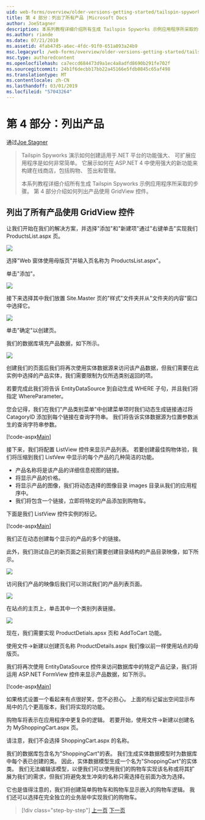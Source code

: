 ```yaml
---
uid: web-forms/overview/older-versions-getting-started/tailspin-spyworks/tailspin-spyworks-part-4
title: 第 4 部分：列出了所有产品 |Microsoft Docs
author: JoeStagner
description: 本系列教程详细介绍所有生成 Tailspin Spyworks 示例应用程序所采取的步骤。 第 4 部分介绍了列出产品使用 GridView contr....
ms.author: riande
ms.date: 07/21/2010
ms.assetid: 4fab47d5-a6ec-4fdc-91f0-651a093a24b9
msc.legacyurl: /web-forms/overview/older-versions-getting-started/tailspin-spyworks/tailspin-spyworks-part-4
msc.type: authoredcontent
ms.openlocfilehash: ca7eccd684473d9a1ec4a8adfd8690b291fe702f
ms.sourcegitcommit: 24b1f6decbb17bb22a45166e5fdb0845c65af498
ms.translationtype: MT
ms.contentlocale: zh-CN
ms.lasthandoff: 03/01/2019
ms.locfileid: "57043264"
---
```

<a name="part-4-listing-products"></a>第 4 部分：列出产品
====================
通过[Joe Stagner](https://github.com/JoeStagner)

> Tailspin Spyworks 演示如何创建适用于.NET 平台的功能强大、 可扩展应用程序是如何非常简单。 它展示如何在 ASP.NET 4 中使用强大的新功能来构建在线商店，包括购物、 签出和管理。
> 
> 本系列教程详细介绍所有生成 Tailspin Spyworks 示例应用程序所采取的步骤。 第 4 部分介绍如何列出产品使用 GridView 控件。


## <a id="_Toc260221670"></a>  列出了所有产品使用 GridView 控件

让我们开始在我们的解决方案，并选择"添加"和"新建项"通过"右键单击"实现我们 ProductsList.aspx 页。

![](tailspin-spyworks-part-4/_static/image1.jpg)

选择"Web 窗体使用母版页"并输入页名称为 ProductsList.aspx"。

单击"添加"。

![](tailspin-spyworks-part-4/_static/image2.jpg)

接下来选择其中我们放置 Site.Master 页的"样式"文件夹并从"文件夹的内容"窗口中选择它。

![](tailspin-spyworks-part-4/_static/image3.jpg)

单击"确定"以创建页。

我们的数据库填充产品数据，如下所示。

![](tailspin-spyworks-part-4/_static/image4.jpg)

创建我们的页面后我们将再次使用实体数据源来访问该产品数据，但我们需要在此实例中选择的产品实体，我们需要限制为仅所选类别返回的项。

若要完成此我们将告诉 EntityDataSource 到自动生成 WHERE 子句，并且我们将指定 WhereParameter。

您会记得，我们在我们"产品类别菜单"中创建菜单项时我们动态生成链接通过将 CatagoryID 添加到每个链接在查询字符串。 我们将告诉实体数据源为位置参数派生的查询字符串参数。

[!code-aspx[Main](tailspin-spyworks-part-4/samples/sample1.aspx)]

接下来，我们将配置 ListView 控件来显示产品列表。 若要创建最佳购物体验，我们将压缩到我们 ListVew 中显示的每个产品的几种简洁的功能。

- 产品名称将是该产品的详细信息视图的链接。
- 将显示产品的价格。
- 将显示产品的图像，我们将动态选择的图像目录 images 目录从我们的应用程序中。
- 我们将包含一个链接，立即将特定的产品添加到购物车。

下面是我们 ListView 控件实例的标记。

[!code-aspx[Main](tailspin-spyworks-part-4/samples/sample2.aspx)]

我们正在动态创建每个显示的产品的多个的链接。

此外，我们测试自己的新页面之前我们需要创建目录结构的产品目录映像，如下所示。

![](tailspin-spyworks-part-4/_static/image1.png)

访问我们产品的映像后我们可以测试我们的产品列表页面。

![](tailspin-spyworks-part-4/_static/image5.jpg)

在站点的主页上，单击其中一个类别列表链接。

![](tailspin-spyworks-part-4/_static/image6.jpg)

现在，我们需要实现 ProductDetials.apsx 页和 AddToCart 功能。

使用文件-&gt;新建以创建页名称 ProductDetails.aspx 我们像以前一样使用站点的母版页。

我们将再次使用 EntityDataSource 控件来访问数据库中的特定产品记录，我们将运用 ASP.NET FormView 控件来显示产品数据，如下所示。

[!code-aspx[Main](tailspin-spyworks-part-4/samples/sample3.aspx)]

如果格式设置一个看起来有点很好笑，您不必担心。 上面的标记留出空间显示布局中的几个更高版本，我们将实现的功能。

购物车将表示在应用程序中更复杂的逻辑。 若要开始，使用文件-&gt;新建以创建名为 MyShoppingCart.aspx 页。

请注意，我们不会选择 ShoppingCart.aspx 的名称。

我们的数据库包含名为"ShoppingCart"的表。 我们生成实体数据模型时为数据库中每个表已创建的类。 因此，实体数据模型生成一个名为"ShoppingCart"的实体类。 我们无法编辑该模型，以便我们可以使用我们的购物车实现该名称或将其扩展为我们的需求，但我们将避免发生冲突的名称只需选择在前面为改为选择。

它也是值得注意的，我们将创建简单购物车和购物车显示嵌入的购物车逻辑。 我们还可以选择在完全独立的业务层中实现我们的购物车。

> [!div class="step-by-step"]
> [上一页](tailspin-spyworks-part-3.md)
> [下一页](tailspin-spyworks-part-5.md)
